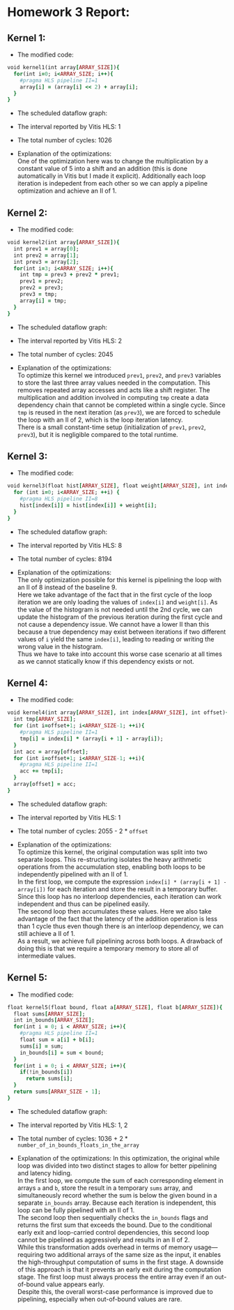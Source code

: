 # Homework 3 Report:
## Kernel 1:

- The modified code:
```ruby
void kernel1(int array[ARRAY_SIZE]){
  for(int i=0; i<ARRAY_SIZE; i++){
    #pragma HLS pipeline II=1
    array[i] = (array[i] << 2) + array[i];
  }
}
```

- The scheduled dataflow graph:

- The interval reported by Vitis HLS: 1

- The total number of cycles: 1026

- Explanation of the optimizations: <br>
One of the optimization here was to change the multiplication by a constant value of 5 into a shift and an addition (this is done automatically in Vitis but I made it explicit). Additionally each loop iteration is indepedent from each other so we can apply a pipeline optimization and achieve an II of 1.

## Kernel 2:

- The modified code:
```ruby
void kernel2(int array[ARRAY_SIZE]){
  int prev1 = array[0];
  int prev2 = array[1];
  int prev3 = array[2];
  for(int i=3; i<ARRAY_SIZE; i++){
    int tmp = prev3 + prev2 * prev1;
    prev1 = prev2;
    prev2 = prev3;
    prev3 = tmp;
    array[i] = tmp;
  }
}
```

- The scheduled dataflow graph:

- The interval reported by Vitis HLS: 2

- The total number of cycles: 2045

- Explanation of the optimizations: <br>
To optimize this kernel we introduced `prev1`, `prev2`, and `prev3` variables to store the last three array values needed in the computation. This removes repeated array accesses and acts like a shift register. The multiplication and addition involved in computing `tmp` create a data dependency chain that cannot be completed within a single cycle. Since `tmp` is reused in the next iteration (as `prev3`), we are forced to schedule the loop with an II of 2, which is the loop iteration latency. <br>
There is a small constant-time setup (initialization of `prev1`, `prev2`, `prev3`), but it is negligible compared to the total runtime.

## Kernel 3:

- The modified code:
```ruby
void kernel3(float hist[ARRAY_SIZE], float weight[ARRAY_SIZE], int index[ARRAY_SIZE]){
  for (int i=0; i<ARRAY_SIZE; ++i) {
    #pragma HLS pipeline II=8
    hist[index[i]] = hist[index[i]] + weight[i];
  }
}
```

- The scheduled dataflow graph:

- The interval reported by Vitis HLS: 8

- The total number of cycles: 8194

- Explanation of the optimizations: <br>
The only optimization possible for this kernel is pipelining the loop with an II of 8 instead of the baseline 9. <br>
Here we take advantage of the fact that in the first cycle of the loop iteration we are only loading the values of `index[i]` and `weight[i]`. As the value of the histogram is not needed until the 2nd cycle, we can update the histogram of the previous iteration during the first cycle and not cause a dependency issue. We cannot have a lower II than this because a true dependency may exist between iterations if two different values of `i` yield the same `index[i]`, leading to reading or writing the wrong value in the histogram. <br>
Thus we have to take into account this worse case scenario at all times as we cannot statically know if this dependency exists or not.

## Kernel 4:

- The modified code:
```ruby
void kernel4(int array[ARRAY_SIZE], int index[ARRAY_SIZE], int offset){
  int tmp[ARRAY_SIZE];
  for (int i=offset+1; i<ARRAY_SIZE-1; ++i){
    #pragma HLS pipeline II=1
    tmp[i] = index[i] * (array[i + 1] - array[i]);
  }
  int acc = array[offset];
  for (int i=offset+1; i<ARRAY_SIZE-1; ++i){
    #pragma HLS pipeline II=1
    acc += tmp[i];
  }
  array[offset] = acc;
}
```

- The scheduled dataflow graph:

- The interval reported by Vitis HLS: 1

- The total number of cycles: 2055 - 2 * `offset`

- Explanation of the optimizations: <br>
To optimize this kernel, the original computation was split into two separate loops. This re-structuring isolates the heavy arithmetic operations from the accumulation step, enabling both loops to be independently pipelined with an II of 1. <br>
In the first loop, we compute the expression `index[i] * (array[i + 1] - array[i])` for each iteration and store the result in a temporary buffer. Since this loop has no interloop dependencies, each iteration can work independent and thus can be pipelined easily. <br>
The second loop then accumulates these values. Here we also take advantage of the fact that the latency of the addition operation is less than 1 cycle thus even though there is an interloop dependency, we can still achieve a II of 1. <br>
As a result, we achieve full pipelining across both loops. A drawback of doing this is that we require a temporary memory to store all of intermediate values.

## Kernel 5:

- The modified code:
```ruby
float kernel5(float bound, float a[ARRAY_SIZE], float b[ARRAY_SIZE]){
  float sums[ARRAY_SIZE];
  int in_bounds[ARRAY_SIZE];
  for(int i = 0; i < ARRAY_SIZE; i++){
    #pragma HLS pipeline II=1
    float sum = a[i] + b[i];
    sums[i] = sum;
    in_bounds[i] = sum < bound;
  }
  for(int i = 0; i < ARRAY_SIZE; i++){
    if(!in_bounds[i])
      return sums[i];
  }
  return sums[ARRAY_SIZE - 1];
}
```

- The scheduled dataflow graph:

- The interval reported by Vitis HLS: 1, 2

- The total number of cycles: 1036 + 2 * `number_of_in_bounds_floats_in_the_array`

- Explanation of the optimizations:
In this optimization, the original while loop was divided into two distinct stages to allow for better pipelining and latency hiding. <br>
In the first loop, we compute the sum of each corresponding element in arrays `a` and `b`, store the result in a temporary `sums` array, and simultaneously record whether the sum is below the given bound in a separate `in_bounds` array. Because each iteration is independent, this loop can be fully pipelined with an II of 1. <br> 
The second loop then sequentially checks the `in_bounds` flags and returns the first sum that exceeds the bound. Due to the conditional early exit and loop-carried control dependencies, this second loop cannot be pipelined as aggressively and results in an II of 2. <br>
While this transformation adds overhead in terms of memory usage—requiring two additional arrays of the same size as the input, it enables the high-throughput computation of sums in the first stage. A downside of this approach is that it prevents an early exit during the computation stage. The first loop must always process the entire array even if an out-of-bound value appears early.<br>
Despite this, the overall worst-case performance is improved due to pipelining, especially when out-of-bound values are rare.